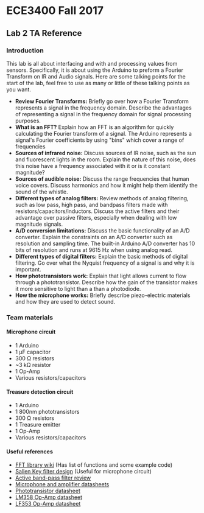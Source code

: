 # ECE3400 Fall 2017
## Lab 2 TA Reference
### Introduction
This lab is all about interfacing and with and processing values from sensors. Specifically, it is about using the Arduino to preform a Fourier Transform on IR and Audio signals. Here are some talking points for the start of the lab, feel free to use as many or little of these talking points as you want.
* **Review Fourier Transforms:** Briefly go over how a Fourier Transform represents a signal in the frequency domain.  Describe the advantages of representing a signal in the frequency domain for signal processing purposes.  
* **What is an FFT?** Explain how an FFT is an algorithm for quickly calculating the Fourier transform of a signal. The Arduino represents a signal's Fourier coefficients by using "bins" which cover a range of frequencies
* **Sources of infrared noise:** Discuss sources of IR noise, such as the sun and fluorescent lights in the room. Explain the nature of this noise, does this noise have a frequency associated with it or is it constant magnitude?
* **Sources of audible noise:** Discuss the range frequencies that human voice covers. Discuss harmonics and how it might help them identify the sound of the whistle.
* **Different types of analog filters:** Review methods of analog filtering, such as low pass, high pass, and bandpass filters made with resistors/capacitors/inductors. Discuss the active filters and their advantage over passive filters, especially when dealing with low magnitude signals.
* **A/D conversion limitations:** Discuss the basic functionality of an A/D converter. Explain the constraints on an A/D converter such as resolution and sampling time. The built-in Arduino A/D converter has 10 bits of resolution and runs at 9615 Hz when using analog read.
* **Different types of digital filters:** Explain the basic methods of digital filtering. Go over what the Nyquist frequency of a signal is and why it is important.
* **How phototransistors work:** Explain that light allows current to flow through a phototransistor. Describe how the gain of the transistor makes it more sensitive to light than a than a photodiode.
* **How the microphone works:** Briefly describe piezo-electric materials and how they are used to detect sound.

### Team materials
#### Microphone circuit
- 1 Arduino
- 1 µF capacitor
- 300 Ω resistors
- ~3 kΩ resistor
- 1 Op-Amp
- Various resistors/capacitors
#### Treasure detection circuit
- 1 Arduino
- 1 800nm phototransistors
- 300 Ω resistors
- 1 Treasure emitter
- 1 Op-Amp
- Various resistors/capacitors

#### Useful references
- [FFT library wiki](http://wiki.openmusiclabs.com/wiki/ArduinoFFT) (Has list of functions and some example code)
- [Sallen Key filter design](http://sim.okawa-denshi.jp/en/OPseikiLowkeisan.htm) (Useful for microphone circuit)
- [Active band-pass filter review](http://www.electronics-tutorials.ws/filter/filter_7.html)
- [Microphone and amplifier datasheets](https://learn.adafruit.com/adafruit-agc-electret-microphone-amplifier-max9814/downloads)
- [Phototransistor datasheet](http://rohmfs.rohm.com/en/products/databook/datasheet/opto/optical_sensor/photo_transistor/rpt-34pb3f.pdf)
- [LM358 Op-Amp datasheet](http://www.ti.com/lit/ds/symlink/lm358.pdf	)
- [LF353 Op-Amp datasheet](http://www.ti.com/lit/ds/symlink/lf353-n.pdf)
